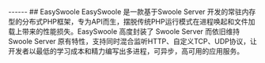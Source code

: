 <head>
     <title>EasySwoole 入门教程|swoole 入门教程|Easyswoole|EasySwoole 简介</title>
     <meta name="keywords" content="EasySwoole 入门教程|swoole 入门教程|Easyswoole|EasySwoole 简介"/>
     <meta name="description" content="EasySwoole 入门教程|swoole 入门教程|Easyswoole|EasySwoole 简介"/>
</head>
---<head>---
## EasySwoole
EasySwoole 是一款基于Swoole Server 开发的常驻内存型的分布式PHP框架，专为API而生，摆脱传统PHP运行模式在进程唤起和文件加载上带来的性能损失。EasySwoole 高度封装了 Swoole Server 而依旧维持 Swoole Server 原有特性，支持同时混合监听HTTP、自定义TCP、UDP协议，让开发者以最低的学习成本和精力编写出多进程，可异步，高可用的应用服务。

